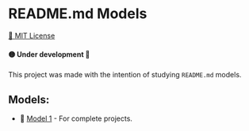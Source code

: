# README.md Models

[🔑 MIT License](https://github.com/Leandro-Cardoso/STUDY-Readme-Models/blob/master/LICENSE)

#### 🟡 **Under development** 🔨

This project was made with the intention of studying `README.md` models.

## Models:

* 🔗 [Model 1](https://github.com/Leandro-Cardoso/STUDY-Readme-Models/tree/master/model_1) - For complete projects.
